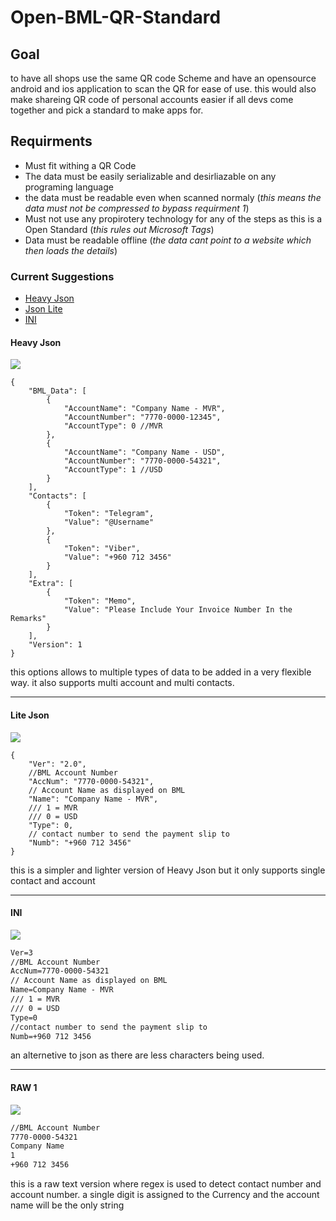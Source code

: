 # Open-BML-QR-Standard

## Goal
to have all shops use the same QR code Scheme and have an opensource android and ios application to scan the QR for ease of use. this would also make shareing QR code of personal accounts easier if all devs come together and pick a standard to make apps for.

## Requirments
- Must fit withing a QR Code
- The data must be easily serializable and desirliazable on any programing language 
- the data must be readable even when scanned normaly (*this means the data must not be compressed to bypass requirment 1*)
- Must not use any propirotery technology for any of the steps as this is a Open Standard (*this rules out Microsoft Tags*)
- Data must be readable offline (*the data cant point to a website which then loads the details*)

### Current Suggestions
- [Heavy Json](http://https://github.com/WhoIsFishie/Open-BML-QR-Standard/blob/main/README.md#heavy-json "Heavy Json")
- [Json Lite](http://https://github.com/WhoIsFishie/Open-BML-QR-Standard/blob/main/README.md#lite-json "Json Lite")
- [INI](http://https://github.com/WhoIsFishie/Open-BML-QR-Standard/blob/main/README.md#ini "INI")



#### Heavy Json
[![](https://github.com/WhoIsFishie/Open-BML-QR-Standard/blob/main/Img/Heavy%20Json.png)](http://https://github.com/WhoIsFishie/Open-BML-QR-Standard/blob/main/Img/Heavy%20Json.png)
```jsonc
{
    "BML_Data": [
        { 
            "AccountName": "Company Name - MVR",
            "AccountNumber": "7770-0000-12345",
            "AccountType": 0 //MVR
        },
        { 
            "AccountName": "Company Name - USD",
            "AccountNumber": "7770-0000-54321",
            "AccountType": 1 //USD
        }
    ],
    "Contacts": [
        { 
            "Token": "Telegram",
            "Value": "@Username"
        },
        { 
            "Token": "Viber",
            "Value": "+960 712 3456"
        }
    ],
    "Extra": [
        { 
            "Token": "Memo",
            "Value": "Please Include Your Invoice Number In the Remarks"
        }
    ],
    "Version": 1
}
```
this options allows to multiple types of data to be added in a very flexible way. it also supports multi account and multi contacts.

------------
#### Lite Json
[![](https://github.com/WhoIsFishie/Open-BML-QR-Standard/blob/main/Img/Json%20Lite.png)](http://https://github.com/WhoIsFishie/Open-BML-QR-Standard/blob/main/Img/Json%20Lite.png)
```jsonc
{
    "Ver": "2.0",
    //BML Account Number
    "AccNum": "7770-0000-54321",
    // Account Name as displayed on BML
    "Name": "Company Name - MVR",
    /// 1 = MVR
    /// 0 = USD
    "Type": 0,
    // contact number to send the payment slip to
    "Numb": "+960 712 3456"
}
```
this is a simpler and lighter version of Heavy Json but it only supports single contact and account

------------
#### INI
[![](https://github.com/WhoIsFishie/Open-BML-QR-Standard/blob/main/Img/Ini.png)](http://https://github.com/WhoIsFishie/Open-BML-QR-Standard/blob/main/Img/Ini.png)
```asp
Ver=3
//BML Account Number
AccNum=7770-0000-54321
// Account Name as displayed on BML
Name=Company Name - MVR
/// 1 = MVR
/// 0 = USD
Type=0
//contact number to send the payment slip to
Numb=+960 712 3456
```
an alternetive to json as there are less characters being used.

------------
#### RAW 1
[![](https://github.com/WhoIsFishie/Open-BML-QR-Standard/blob/main/Img/RAW1.pngg)](http://https://github.com/WhoIsFishie/Open-BML-QR-Standard/blob/main/Img/RAW1.png)
```txt
//BML Account Number
7770-0000-54321
Company Name
1
+960 712 3456
```
this is a raw text version where regex is used to detect contact number and account number. a single digit is assigned to the Currency and the account name will be the only string
